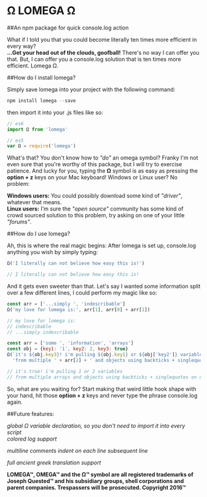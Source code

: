 # Ω LOMEGA Ω

##An npm package for quick console.log action

What if I told you that you could become literally ten times more efficient in every way?   
**...Get your head out of the clouds, goofball!** There's no way I can offer you that.
But, I can offer you a console.log solution that is ten times more efficient. Lomega Ω.

##How do I install lomega?

Simply save lomega into your project with the following command:

```js
npm install lomega --save
```

then import it into your .js files like so:

```js
// es6
import Ω from 'lomega'

// es5
var Ω = require('lomega')
```

What's that? You don't know how to *"do"* an omega symbol? Franky I'm not even sure that you're worthy of this package, but I will try to exercise patience. And lucky for you, typing the **Ω** symbol is as easy as pressing the **option + z**  keys on your Mac keyboard! Windows or Linux user? No problem:    

**Windows users:** You could possibly download some kind of *"driver"*, whatever that means.  
**Linux users:** I'm sure the *"open source"* community has some kind of crowd sourced solution to this problem, try asking on one of your little *"forums"*.

##How do I use lomega?

Ah, this is where the real magic begins: After lomega is set up, console.log anything you wish by simply typing:

```js
Ω('I literally can not believe how easy this is!')

// I literally can not believe how easy this is!
```

And it gets even sweeter than that. Let's say I wanted some information split over a few different lines, I could perform my magic like so:

```js
const arr = ['...simply ', 'indescribable']
Ω('my love for lomega is:', arr[1], arr[0] + arr[1])

// my love for lomega is:
// indescribable
// ...simply indescribable
```
```js
const arr = ['some ', 'information', 'arrays']
const obj = {key1: '1', key2: 2, key3: true}
Ω(`it's ${obj.key3}! i'm pulling ${obj.key1} or ${obj['key2']} variables`,
  'from multiple ' + arr[2] + ' and objects using backticks + singlequotes on different lines!')

// it's true! i'm pulling 1 or 2 variables
// from multiple arrays and objects using backticks + singlequotes on different lines!
```

So, what are you waiting for? Start making that weird little hook shape with your hand, hit those **option + z** keys and never type the phrase console.log again.

##Future features:

*global Ω variable declaration, so you don't need to import it into every script*   
*colored log support*  

*multiline comments indent on each line subsequent line*  

*full ancient greek translation support*

**LOMEGA™, OMEGA™ and the Ω™ symbol are all registered trademarks of Joseph Quested™
and his subsidiary groups, shell corporations and parent companies. Trespassers will be prosecuted. Copyright 2016™**
